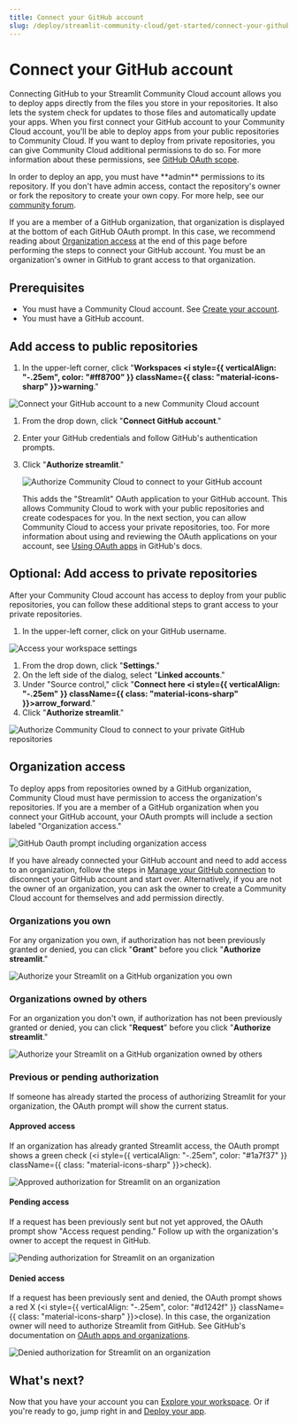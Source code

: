 ```yaml
---
title: Connect your GitHub account
slug: /deploy/streamlit-community-cloud/get-started/connect-your-github-account
---
```


# Connect your GitHub account

Connecting GitHub to your Streamlit Community Cloud account allows you to deploy apps directly from the files you store in your repositories. It also lets the system check for updates to those files and automatically update your apps. When you first connect your GitHub account to your Community Cloud account, you'll be able to deploy apps from your public repositories to Community Cloud. If you want to deploy from private repositories, you can give Community Cloud additional permissions to do so. For more information about these permissions, see [GitHub OAuth scope](/deploy/streamlit-community-cloud/status#github-oauth-scope).

<Important>
    In order to deploy an app, you must have **admin** permissions to its repository. If you don't have admin access, contact the repository's owner or fork the repository to create your own copy. For more help, see our <a href="https://discuss.streamlit.io/" target="_blank">community forum</a>.
</Important>

If you are a member of a GitHub organization, that organization is displayed at the bottom of each GitHub OAuth prompt. In this case, we recommend reading about [Organization access](#organization-access) at the end of this page before performing the steps to connect your GitHub account. You must be an organization's owner in GitHub to grant access to that organization.

## Prerequisites

- You must have a Community Cloud account. See [Create your account](/deploy/streamlit-community-cloud/get-started/create-your-account).
- You must have a GitHub account.

## Add access to public repositories

1. In the upper-left corner, click "**Workspaces <i style={{ verticalAlign: "-.25em", color: "#ff8700" }} className={{ class: "material-icons-sharp" }}>warning</i>**."

<div style={{ maxWidth: '90%', margin: 'auto' }}>
<Image src="/images/streamlit-community-cloud/workspace-unconnected-setup.png" alt="Connect your GitHub account to a new Community Cloud account" width={1168} height={641} />
</div>

1. From the drop down, click "**Connect GitHub account**."
1. Enter your GitHub credentials and follow GitHub's authentication prompts.
1. Click "**Authorize streamlit**."

   <div style={{ maxWidth: '40%', margin: 'auto' }}>
   <Image src="/images/streamlit-community-cloud/GitHub-auth1-none.png" alt="Authorize Community Cloud to connect to your GitHub account" width={598} height={855} />
   </div>

   This adds the "Streamlit" OAuth application to your GitHub account. This allows Community Cloud to work with your public repositories and create codespaces for you. In the next section, you can allow Community Cloud to access your private repositories, too. For more information about using and reviewing the OAuth applications on your account, see [Using OAuth apps](https://docs.github.com/en/apps/oauth-apps/using-oauth-apps) in GitHub's docs.

## Optional: Add access to private repositories

After your Community Cloud account has access to deploy from your public repositories, you can follow these additional steps to grant access to your private repositories.

1. In the upper-left corner, click on your GitHub username.

<div style={{ maxWidth: '90%', margin: 'auto' }}>
<Image src="/images/streamlit-community-cloud/workspace-empty-menu.png" alt="Access your workspace settings" width={1168} height={640} />
</div>

1. From the drop down, click "**Settings**."
1. On the left side of the dialog, select "**Linked accounts**."
1. Under "Source control," click "**Connect here <i style={{ verticalAlign: "-.25em" }} className={{ class: "material-icons-sharp" }}>arrow_forward</i>**."
1. Click "**Authorize streamlit**."

<div style={{ maxWidth: '40%', margin: 'auto' }}>
<Image src="/images/streamlit-community-cloud/GitHub-auth2-none.png" alt="Authorize Community Cloud to connect to your private GitHub repositories" width={598} height={839} />
</div>

## Organization access

To deploy apps from repositories owned by a GitHub organization, Community Cloud must have permission to access the organization's repositories. If you are a member of a GitHub organization when you connect your GitHub account, your OAuth prompts will include a section labeled "Organization access."

<div style={{ maxWidth: '40%', margin: 'auto' }}>
<Image src="/images/streamlit-community-cloud/GitHub-auth1-organizations.png" alt="GitHub Oauth prompt including organization access" width={598} height={930} />
</div>

If you have already connected your GitHub account and need to add access to an organization, follow the steps in [Manage your GitHub connection](/deploy/streamlit-community-cloud/manage-your-account/manage-your-github-connection) to disconnect your GitHub account and start over. Alternatively, if you are not the owner of an organization, you can ask the owner to create a Community Cloud account for themselves and add permission directly.

### Organizations you own

For any organization you own, if authorization has not been previously granted or denied, you can click "**Grant**" before you click "**Authorize streamlit**."

<div style={{ maxWidth: '80%', margin: 'auto' }}>
<Image src="/images/streamlit-community-cloud/GitHub-auth-grant-XL.png" alt="Authorize your Streamlit on a GitHub organization you own" width={1238} height={254} />
</div>

### Organizations owned by others

For an organization you don't own, if authorization has not been previously granted or denied, you can click "**Request**" before you click "**Authorize streamlit**."

<div style={{ maxWidth: '80%', margin: 'auto' }}>
<Image src="/images/streamlit-community-cloud/GitHub-auth-request-XL.png" alt="Authorize your Streamlit on a GitHub organization owned by others" width={1238} height={254} />
</div>

### Previous or pending authorization

If someone has already started the process of authorizing Streamlit for your organization, the OAuth prompt will show the current status.

#### Approved access

If an organization has already granted Streamlit access, the OAuth prompt shows a green check (<i style={{ verticalAlign: "-.25em", color: "#1a7f37" }} className={{ class: "material-icons-sharp" }}>check</i>).

<div style={{ maxWidth: '60%', margin: 'auto' }}>
<Image src="/images/streamlit-community-cloud/GitHub-auth-granted-XL.png" alt="Approved authorization for Streamlit on an organization" width={1238} height={254} />
</div>

#### Pending access

If a request has been previously sent but not yet approved, the OAuth prompt show "Access request pending." Follow up with the organization's owner to accept the request in GitHub.

<div style={{ maxWidth: '60%', margin: 'auto' }}>
<Image src="/images/streamlit-community-cloud/GitHub-auth-pending-XL.png" alt="Pending authorization for Streamlit on an organization" width={1238} height={254} />
</div>

#### Denied access

If a request has been previously sent and denied, the OAuth prompt shows a red X (<i style={{ verticalAlign: "-.25em", color: "#d1242f" }} className={{ class: "material-icons-sharp" }}>close</i>). In this case, the organization owner will need to authorize Streamlit from GitHub. See GitHub's documentation on <a href="https://docs.github.com/en/apps/oauth-apps/using-oauth-apps/authorizing-oauth-apps#oauth-apps-and-organizations" target="_blank">OAuth apps and organizations</a>.

<div style={{ maxWidth: '60%', margin: 'auto' }}>
<Image src="/images/streamlit-community-cloud/GitHub-auth-denied-XL.png" alt="Denied authorization for Streamlit on an organization" width={1238} height={254} />
</div>

## What's next?

Now that you have your account you can [Explore your workspace](/deploy/streamlit-community-cloud/get-started/explore-your-workspace). Or if you're ready to go, jump right in and [Deploy your app](/deploy/streamlit-community-cloud/deploy-your-app).
